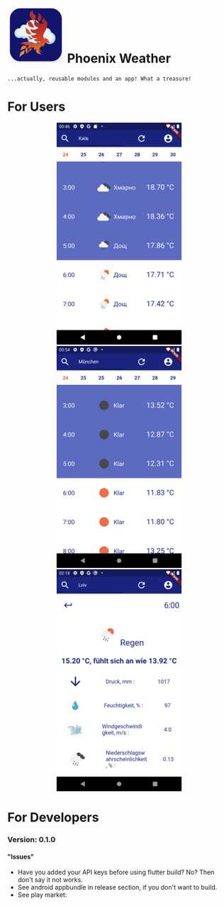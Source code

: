 # <img width="128px" height="128px" src="repo_assets/icon.png" /> Phoenix Weather
`...actually, reusable modules and an app! What a treasure!`

# For Users
<div style="text-align:center" markdown="1">
<img width="282px" height="501px" src="repo_assets/weather_in_kyiv.png" />
<img width="282px" height="501px" src="repo_assets/weather_in_munchen.png" />
<img width="282px" height="501px" src="repo_assets/weather_in_lviv.png" />
</div>

# For Developers
### Version: 0.1.0
#### "Issues"
- Have you added your API keys before using flutter build? No? Then don't say it not works.
- See android appbundle in release section, if you don't want to build.
- See play market:
